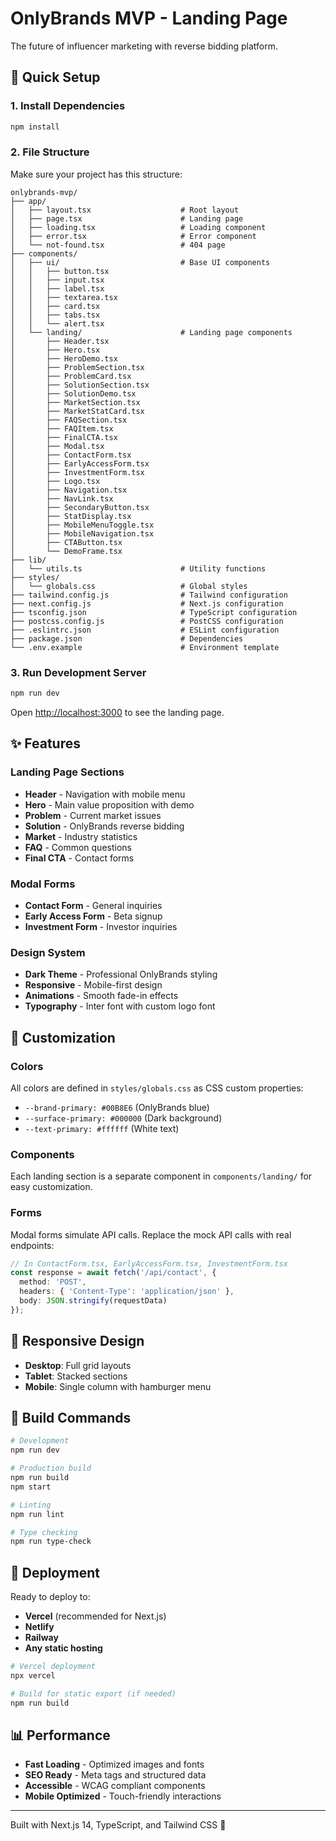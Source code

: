 # OnlyBrands MVP - Landing Page

The future of influencer marketing with reverse bidding platform.

## 🚀 Quick Setup

### 1. Install Dependencies

```bash
npm install
```

### 2. File Structure

Make sure your project has this structure:

```
onlybrands-mvp/
├── app/
│   ├── layout.tsx                    # Root layout
│   ├── page.tsx                      # Landing page  
│   ├── loading.tsx                   # Loading component
│   ├── error.tsx                     # Error component
│   └── not-found.tsx                 # 404 page
├── components/
│   ├── ui/                           # Base UI components
│   │   ├── button.tsx
│   │   ├── input.tsx
│   │   ├── label.tsx
│   │   ├── textarea.tsx
│   │   ├── card.tsx
│   │   ├── tabs.tsx
│   │   └── alert.tsx
│   └── landing/                      # Landing page components
│       ├── Header.tsx
│       ├── Hero.tsx
│       ├── HeroDemo.tsx
│       ├── ProblemSection.tsx
│       ├── ProblemCard.tsx
│       ├── SolutionSection.tsx
│       ├── SolutionDemo.tsx
│       ├── MarketSection.tsx
│       ├── MarketStatCard.tsx
│       ├── FAQSection.tsx
│       ├── FAQItem.tsx
│       ├── FinalCTA.tsx
│       ├── Modal.tsx
│       ├── ContactForm.tsx
│       ├── EarlyAccessForm.tsx
│       ├── InvestmentForm.tsx
│       ├── Logo.tsx
│       ├── Navigation.tsx
│       ├── NavLink.tsx
│       ├── SecondaryButton.tsx
│       ├── StatDisplay.tsx
│       ├── MobileMenuToggle.tsx
│       ├── MobileNavigation.tsx
│       ├── CTAButton.tsx
│       └── DemoFrame.tsx
├── lib/
│   └── utils.ts                      # Utility functions
├── styles/
│   └── globals.css                   # Global styles
├── tailwind.config.js                # Tailwind configuration
├── next.config.js                    # Next.js configuration
├── tsconfig.json                     # TypeScript configuration
├── postcss.config.js                 # PostCSS configuration
├── .eslintrc.json                    # ESLint configuration
├── package.json                      # Dependencies
└── .env.example                      # Environment template
```

### 3. Run Development Server

```bash
npm run dev
```

Open [http://localhost:3000](http://localhost:3000) to see the landing page.

## ✨ Features

### Landing Page Sections
- **Header** - Navigation with mobile menu
- **Hero** - Main value proposition with demo
- **Problem** - Current market issues
- **Solution** - OnlyBrands reverse bidding
- **Market** - Industry statistics
- **FAQ** - Common questions
- **Final CTA** - Contact forms

### Modal Forms
- **Contact Form** - General inquiries
- **Early Access Form** - Beta signup
- **Investment Form** - Investor inquiries

### Design System
- **Dark Theme** - Professional OnlyBrands styling
- **Responsive** - Mobile-first design
- **Animations** - Smooth fade-in effects
- **Typography** - Inter font with custom logo font

## 🎨 Customization

### Colors
All colors are defined in `styles/globals.css` as CSS custom properties:
- `--brand-primary: #00B8E6` (OnlyBrands blue)
- `--surface-primary: #000000` (Dark background)
- `--text-primary: #ffffff` (White text)

### Components
Each landing section is a separate component in `components/landing/` for easy customization.

### Forms
Modal forms simulate API calls. Replace the mock API calls with real endpoints:

```typescript
// In ContactForm.tsx, EarlyAccessForm.tsx, InvestmentForm.tsx
const response = await fetch('/api/contact', {
  method: 'POST',
  headers: { 'Content-Type': 'application/json' },
  body: JSON.stringify(requestData)
});
```

## 📱 Responsive Design

- **Desktop**: Full grid layouts
- **Tablet**: Stacked sections
- **Mobile**: Single column with hamburger menu

## 🔧 Build Commands

```bash
# Development
npm run dev

# Production build
npm run build
npm start

# Linting
npm run lint

# Type checking
npm run type-check
```

## 🚀 Deployment

Ready to deploy to:
- **Vercel** (recommended for Next.js)
- **Netlify**
- **Railway**
- **Any static hosting**

```bash
# Vercel deployment
npx vercel

# Build for static export (if needed)
npm run build
```

## 📊 Performance

- **Fast Loading** - Optimized images and fonts
- **SEO Ready** - Meta tags and structured data
- **Accessible** - WCAG compliant components
- **Mobile Optimized** - Touch-friendly interactions

---

Built with Next.js 14, TypeScript, and Tailwind CSS 🚀
